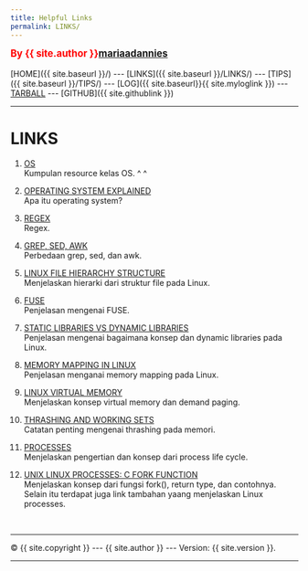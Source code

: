 ```yaml
---
title: Helpful Links
permalink: LINKS/
---
```

<span style="color:red; font-weight:bold; font-size:larger;">By {{ site.author }}[mariaadannies](https://github.com/mariaadannies/os222)</span>
<br><br>
[HOME]({{ site.baseurl }}/) ---
[LINKS]({{ site.baseurl }}/LINKS/) ---
[TIPS]({{ site.baseurl }}/TIPS/) ---
[LOG]({{ site.baseurl}}{{ site.myloglink }}) ---
[TARBALL](SandBox/mariaadannies.tar.xz) ---
[GITHUB]({{ site.githublink }})
<br>
<hr>

# LINKS

1. [OS](https://os.vlsm.org/)<br>
Kumpulan resource kelas OS. ^ ^  

2. [OPERATING SYSTEM EXPLAINED](https://www.guru99.com/operating-system-tutorial.html)<br>
Apa itu operating system?  

3. [REGEX](https://www.sitepoint.com/learn-regex/)<br>
Regex.  

4. [GREP, SED, AWK](https://www.baeldung.com/linux/grep-sed-awk-differences/)<br>
Perbedaan grep, sed, dan awk.  

4. [LINUX FILE HIERARCHY STRUCTURE](https://www.geeksforgeeks.org/linux-file-hierarchy-structure/)<br>
Menjelaskan hierarki dari struktur file pada Linux.  

5. [FUSE](https://www.kernel.org/doc/html/latest/filesystems/fuse.html)<br>
Penjelasan mengenai FUSE.  

6. [STATIC LIBRARIES VS DYNAMIC LIBRARIES](https://medium.com/swlh/linux-basics-static-libraries-vs-dynamic-libraries-a7bcf8157779)<br>
Penjelasan mengenai bagaimana konsep dan dynamic libraries pada Linux.  

7. [MEMORY MAPPING IN LINUX](https://ostoday.org/linux/what-is-memory-mapping-in-linux.html)<br>
Penjelasan menganai memory mapping pada Linux.  

8. [LINUX VIRTUAL MEMORY](https://www.thegeekstuff.com/2012/02/linux-memory-management)<br>
Menjelaskan konsep virtual memory dan demand paging.  

9. [THRASHING AND WORKING SETS](https://web.stanford.edu/~ouster/cgi-bin/cs140-winter12/lecture.php?topic=thrashing)<br>
Catatan penting mengenai thrashing pada memori.  

10. [PROCESSES](https://www.tutorialspoint.com/operating_system/os_processes.htm)<br>
Menjelaskan pengertian dan konsep dari process life cycle.  

11. [UNIX LINUX PROCESSES: C FORK FUNCTION](https://www.thegeekstuff.com/2012/05/c-fork-function/)<br>
Menjelaskan konsep dari fungsi fork(), return type, dan contohnya. Selain itu terdapat juga link tambahan yaang menjelaskan Linux processes.  

<br>
<hr>
&copy; {{ site.copyright }} --- {{ site.author }} --- Version: {{ site.version }}.
<hr>
<br>
